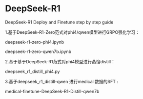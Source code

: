 # DeepSeek-R1
DeepSeek-R1 Deploy and Finetune step by step guide

1.基于DeepSeek-R1-Zero范式对phi4/qwen模型进行GRPO强化学习：

  deepseek-r1-zero-phi4.ipynb

  deepseek-r1-zero-qwen7b.ipynb

2.基于基于DeepSeek-R1范式对phi4模型进行蒸馏distill：

  deepseek_r1_distill_phi4.py

3.基于deepseek_r1_distill-qwen 进行medical 数据的SFT :

  medical-finetune-DeepSeek-R1-Distill-qwen7b

